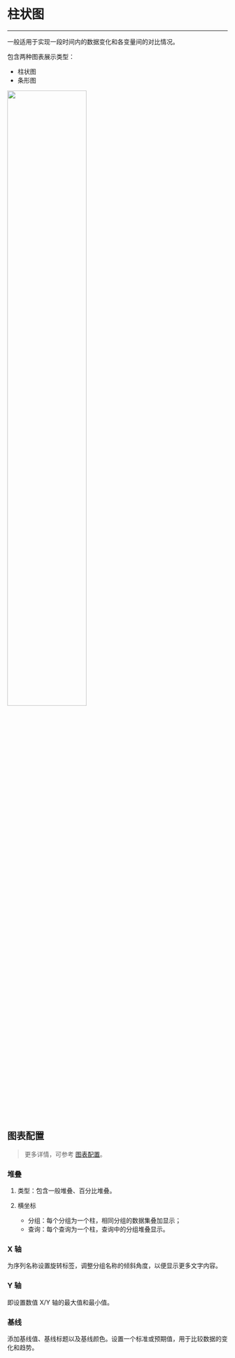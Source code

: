 # 柱状图
---

一般适用于实现一段时间内的数据变化和各变量间的对比情况。

包含两种图表展示类型：

- 柱状图
- 条形图

<img src="../../img/bar.png" width="60%" >



## 图表配置

> 更多详情，可参考 [图表配置](./chart-config.md)。

### 堆叠

1. 类型：包含一般堆叠、百分比堆叠。

2. 横坐标

    - 分组：每个分组为一个柱，相同分组的数据集叠加显示；
    - 查询：每个查询为一个柱，查询中的分组堆叠显示。 

### X 轴

为序列名称设置旋转标签，调整分组名称的倾斜角度，以便显示更多文字内容。

### Y 轴

即设置数值 X/Y 轴的最大值和最小值。

### 基线

添加基线值、基线标题以及基线颜色。设置一个标准或预期值，用于比较数据的变化和趋势。

